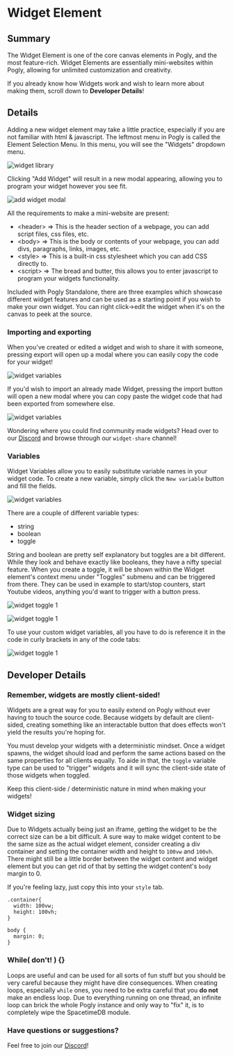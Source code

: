 # Widget Element

## Summary

The Widget Element is one of the core canvas elements in Pogly, and the most feature-rich. Widget Elements are essentially mini-websites within Pogly, allowing for unlimited customization and creativity.

If you already know how Widgets work and wish to learn more about making them, scroll down to **Developer Details**!

## Details

Adding a new widget element may take a little practice, especially if you are not familiar with html & javascript. The leftmost menu in Pogly is called the Element Selection Menu. In this menu, you will see the "Widgets" dropdown menu.

![widget library](../assets/widget_library.png)

Clicking "Add Widget" will result in a new modal appearing, allowing you to program your widget however you see fit.

![add widget modal](../assets/widget_element.png)

All the requirements to make a mini-website are present:

- \<header\> => This is the header section of a webpage, you can add script files, css files, etc.
- \<body\> => This is the body or contents of your webpage, you can add divs, paragraphs, links, images, etc.
- \<style\> => This is a built-in css stylesheet which you can add CSS directly to.
- \<script\> => The bread and butter, this allows you to enter javascript to program your widgets functionality.

Included with Pogly Standalone, there are three examples which showcase different widget features and can be used as a starting point if you wish to make your own widget. You can right click->edit the widget when it's on the canvas to peek at the source.

### Importing and exporting

When you've created or edited a widget and wish to share it with someone, pressing export will open up a modal where you can easily copy the code for your widget!

![widget variables](../assets/widget_export.png)

If you'd wish to import an already made Widget, pressing the import button will open a new modal where you can copy paste the widget code that had been exported from somewhere else.

![widget variables](../assets/widget_import.png)

Wondering where you could find community made widgets? Head over to our [Discord](https://discord.gg/uPQsBaVdB7) and browse through our `widget-share` channel!

### Variables

Widget Variables allow you to easily substitute variable names in your widget code. To create a new variable, simply click the `New variable` button and fill the fields.

![widget variables](../assets/widget_variables.png)

There are a couple of different variable types:

- string
- boolean
- toggle

String and boolean are pretty self explanatory but toggles are a bit different. While they look and behave exactly like booleans, they have a nifty special feature. When you create a toggle, it will be shown within the Widget element's context menu under "Toggles" submenu and can be triggered from there. They can be used in example to start/stop counters, start Youtube videos, anything you'd want to trigger with a button press.

![widget toggle 1](../assets/widget_toggle_example.png)

![widget toggle 1](../assets/widget_toggle_example_2.png)

To use your custom widget variables, all you have to do is reference it in the code in curly brackets in any of the code tabs:

![widget toggle 1](../assets/widget_variable_usage.png)

## Developer Details

### Remember, widgets are mostly client-sided!

Widgets are a great way for you to easily extend on Pogly without ever having to touch the source code. Because widgets by default are client-sided, creating something like an interactable button that does effects won't yield the results you're hoping for.

You must develop your widgets with a deterministic mindset. Once a widget spawns, the widget should load and perform the same actions based on the same properties for all clients equally. To aide in that, the `toggle` variable type can be used to "trigger" widgets and it will sync the client-side state of those widgets when toggled.

Keep this client-side / deterministic nature in mind when making your widgets!

### Widget sizing

Due to Widgets actually being just an iframe, getting the widget to be the correct size can be a bit difficult. A sure way to make widget content to be the same size as the actual widget element, consider creating a div container and setting the container width and height to `100vw` and `100vh`. There might still be a little border between the widget content and widget element but you can get rid of that by setting the widget content's `body` margin to 0.

If you're feeling lazy, just copy this into your `style` tab.

```
.container{
  width: 100vw;
  height: 100vh;
}

body {
  margin: 0;
}
```

### While( don't! ) {}

Loops are useful and can be used for all sorts of fun stuff but you should be very careful because they might have dire consequences. When creating loops, especially `while` ones, you need to be extra careful that you **do not** make an endless loop. Due to everything running on one thread, an infinite loop can brick the whole Pogly instance and only way to "fix" it, is to completely wipe the SpacetimeDB module.

### Have questions or suggestions?

Feel free to join our [Discord](https://discord.gg/uPQsBaVdB7)!
